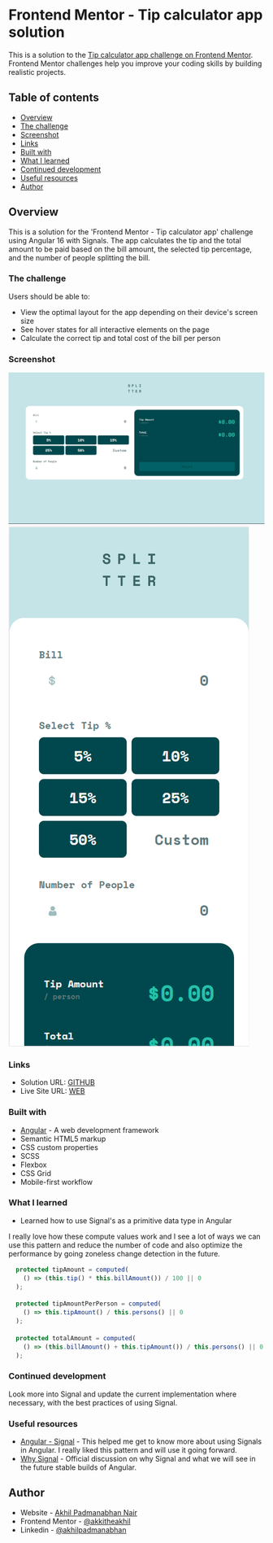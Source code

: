 # Frontend Mentor - Tip calculator app solution

This is a solution to the [Tip calculator app challenge on Frontend Mentor](https://www.frontendmentor.io/challenges/tip-calculator-app-ugJNGbJUX). Frontend Mentor challenges help you improve your coding skills by building realistic projects.

## Table of contents

- [Overview](#overview)
- [The challenge](#the-challenge)
- [Screenshot](#screenshot)
- [Links](#links)
- [Built with](#built-with)
- [What I learned](#what-i-learned)
- [Continued development](#continued-development)
- [Useful resources](#useful-resources)
- [Author](#author)

## Overview

This is a solution for the 'Frontend Mentor - Tip calculator app' challenge using Angular 16 with Signals. The app calculates the tip and the total amount to be paid based on the bill amount, the selected tip percentage, and the number of people splitting the bill.

### The challenge

Users should be able to:

- View the optimal layout for the app depending on their device's screen size
- See hover states for all interactive elements on the page
- Calculate the correct tip and total cost of the bill per person

### Screenshot

![Desktop](./screenshots/Screenshot-desktop.png)
![Mobile](./screenshots/Screenshot-mobile.png)

### Links

- Solution URL: [GITHUB](https://github.com/akkitheakhil/tip-calculator-app.git)
- Live Site URL: [WEB](https://your-live-site-url.com)

### Built with

- [Angular](https://angular.io/) - A web development framework
- Semantic HTML5 markup
- CSS custom properties
- SCSS
- Flexbox
- CSS Grid
- Mobile-first workflow

### What I learned

- Learned how to use Signal's as a primitive data type in Angular

I really love how these compute values work and I see a lot of ways we can use this pattern and reduce the number of code and also optimize the performance by going zoneless change detection in the future.

```typescript
  protected tipAmount = computed(
    () => (this.tip() * this.billAmount()) / 100 || 0
  );

  protected tipAmountPerPerson = computed(
    () => this.tipAmount() / this.persons() || 0
  );

  protected totalAmount = computed(
    () => (this.billAmount() + this.tipAmount()) / this.persons() || 0
  );
```

### Continued development

Look more into Signal and update the current implementation where necessary, with the best practices of using Signal.

### Useful resources

- [Angular - Signal](https://itnext.io/angular-signals-the-future-of-angular-395a69e60062) - This helped me get to know more about using Signals in Angular. I really liked this pattern and will use it going forward.
- [Why Signal](https://github.com/angular/angular/discussions/49090) - Official discussion on why Signal and what we will see in the future stable builds of Angular.

## Author

- Website - [Akhil Padmanabhan Nair](https://akhil-padmanabhan.web.app/)
- Frontend Mentor - [@akkitheakhil](https://www.frontendmentor.io/profile/akkitheakhil)
- Linkedin - [@akhilpadmanabhan](https://www.linkedin.com/in/akhilpadmanabhan/)

